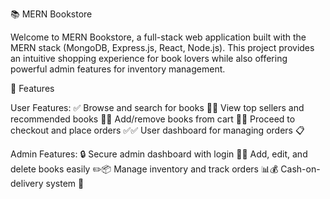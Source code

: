 📚 MERN Bookstore

Welcome to MERN Bookstore, a full-stack web application built with the MERN stack (MongoDB, Express.js, React, Node.js). 
This project provides an intuitive shopping experience for book lovers while also offering powerful admin features for inventory management.

🚀 Features

User Features:
✅ Browse and search for books 
📖✅ View top sellers and recommended books 
🌟✅ Add/remove books from cart 
🛒✅ Proceed to checkout and place orders 
✅✅ User dashboard for managing orders 📋

Admin Features:
🔒 Secure admin dashboard with login 
🛑📂 Add, edit, and delete books easily 
✏️📦 Manage inventory and track orders 
📊💰 Cash-on-delivery system 🏦

